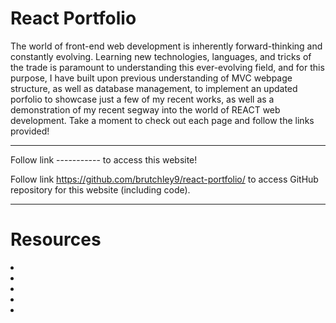 # React Portfolio

The world of front-end web development is inherently forward-thinking and constantly evolving. Learning new technologies, languages, and tricks of the trade is paramount to understanding this ever-evolving field, and for this purpose, I have built upon previous understanding of MVC webpage structure, as well as database management, to implement an updated porfolio to showcase just a few of my recent works, as well as a demonstration of my recent segway into the world of REACT web development. Take a moment to check out each page and follow the links provided!

---

Follow link ----------- to access this website!

Follow link https://github.com/brutchley9/react-portfolio/ to access GitHub repository for this website (including code).

---

# Resources

<li></li>

<li></li>

<li></li>

<li></li>

<li></li>